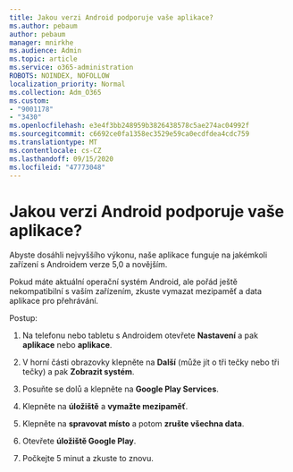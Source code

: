 ```yaml
---
title: Jakou verzi Android podporuje vaše aplikace?
ms.author: pebaum
author: pebaum
manager: mnirkhe
ms.audience: Admin
ms.topic: article
ms.service: o365-administration
ROBOTS: NOINDEX, NOFOLLOW
localization_priority: Normal
ms.collection: Adm_O365
ms.custom:
- "9001178"
- "3430"
ms.openlocfilehash: e3e4f3bb248959b3826438578c5ae274ac04992f
ms.sourcegitcommit: c6692ce0fa1358ec3529e59ca0ecdfdea4cdc759
ms.translationtype: MT
ms.contentlocale: cs-CZ
ms.lasthandoff: 09/15/2020
ms.locfileid: "47773048"
---
```

# <a name="what-version-of-android-does-your-app-support"></a>Jakou verzi Android podporuje vaše aplikace?

Abyste dosáhli nejvyššího výkonu, naše aplikace funguje na jakémkoli zařízení s Androidem verze 5,0 a novějším.

Pokud máte aktuální operační systém Android, ale pořád ještě nekompatibilní s vaším zařízením, zkuste vymazat mezipaměť a data aplikace pro přehrávání.

Postup: 

1. Na telefonu nebo tabletu s Androidem otevřete **Nastavení** a pak **aplikace** nebo **aplikace**.

2. V horní části obrazovky klepněte na **Další** (může jít o tři tečky nebo tři tečky) a pak **Zobrazit systém**. 

3. Posuňte se dolů a klepněte na **Google Play Services**. 

4. Klepněte na **úložiště** a **vymažte mezipaměť**. 

5. Klepněte na **spravovat místo** a potom **zrušte všechna data**. 

6. Otevřete **úložiště Google Play**. 

7. Počkejte 5 minut a zkuste to znovu. 